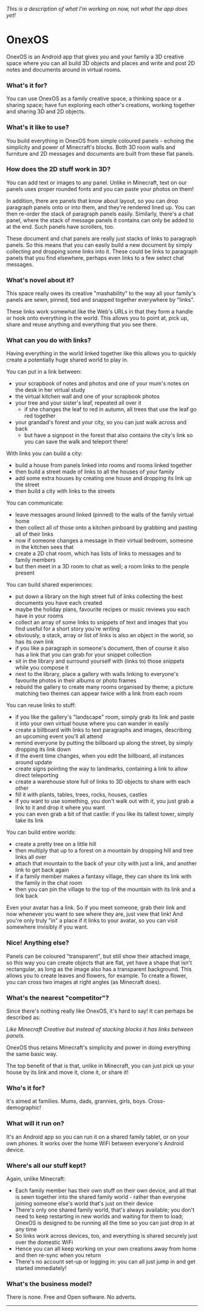 _This is a description of what I'm working on now, not what the app does yet!_

# OnexOS

OnexOS is an Android app that gives you and your family a 3D creative space where you can
all build 3D objects and places and write and post 2D notes and documents around in
virtual rooms.

### What's it for?

You can use OnexOS as a family creative space, a thinking space or a sharing space; have
fun exploring each other's creations, working together and sharing 3D and 2D objects.

### What's it like to use?

You build everything in OnexOS from simple coloured panels - echoing the simplicity and
power of Minecraft's blocks. Both 3D room walls and furniture and 2D messages and
documents are built from these flat panels.

### How does the 2D stuff work in 3D?

You can add text or images to any panel. Unlike in Minecraft, text on our panels uses
proper rounded fonts and you can paste your photos on them!

In addition, there are panels that know about layout, so you can drop paragraph panels
onto or into them, and they're rendered lined up. You can then re-order the stack of
paragraph panels easily. Similarly, there's a chat panel, where the stack of message
panels it contains can only be added to at the end. Such panels have scrollers, too.

These document and chat panels are really just stacks of links to paragraph panels. So
this means that you can easily build a new document by simply collecting and dropping
some links into it. These could be links to paragraph panels that you find elsewhere,
perhaps even links to a few select chat messages.

### What's novel about it?

This space really owes its creative "mashability" to the way all your family's panels
are sewn, pinned, tied and snapped together everywhere by "links".

These links work somewhat like the Web's URLs in that they form a handle or hook onto
everything in the world. This allows you to point at, pick up, share and reuse anything
and everything that you see there.

### What can you do with links?

Having everything in the world linked together like this allows you to quickly create a
potentially huge shared world to play in.

You can put in a link between:

 - your scrapbook of notes and photos and one of your mum's notes on the desk in her
   virtual study
 - the virtual kitchen wall and one of your scrapbook photos
 - your tree and your sister's leaf, repeated all over it
    - if she changes the leaf to red in autumn, all trees that use the leaf go red together
 - your grandad's forest and your city, so you can just walk across and back
    - but have a signpost in the forest that also contains the city's link so you can
      save the walk and teleport there!

With links you can build a city:

 - build a house from panels linked into rooms and rooms linked together
 - then build a street made of links to all the houses of your family
 - add some extra houses by creating one house and dropping its link up the street
 - then build a city with links to the streets

You can communicate:

 - leave messages around linked (pinned) to the walls of the family virtual home
 - then collect all of those onto a kitchen pinboard by grabbing and pasting all of
   their links
 - now if someone changes a message in their virtual bedroom, someone in the kitchen
   sees that
 - create a 2D chat room, which has lists of links to messages and to family members
 - but then meet in a 3D room to chat as well; a room links to the people present

You can build shared experiences:

 - put down a library on the high street full of links collecting the best documents you
   have each created
 - maybe the holiday plans, favourite recipes or music reviews you each have in your rooms
 - collect an array of some links to snippets of text and images that you find useful for
   a short story you're writing
 - obviously, a stack, array or list of links is also an object in the world, so has its
   own link
 - if you like a paragraph in someone's document, then of course it also has a link that
   you can grab for your snippet collection
 - sit in the library and surround yourself with (links to) those snippets while you
   compose it
 - next to the library, place a gallery with walls linking to everyone's favourite
   photos in their albums or photo frames
 - rebuild the gallery to create many rooms organised by theme; a picture matching two
   themes can appear twice with a link from each room

You can reuse links to stuff:

 - if you like the gallery's "landscape" room, simply grab its link and paste it into
   your own virtual house where you can wander in easily
 - create a billboard with links to text paragraphs and images, describing an upcoming
   event you'll all attend
 - remind everyone by putting the billboard up along the street, by simply dropping its
   link down
 - if the event time changes, when you edit the billboard, all instances around update
 - create signs pointing the way to landmarks, containing a link to allow direct teleporting
 - create a warehouse store full of links to 3D objects to share with each other
 - fill it with plants, tables, trees, rocks, houses, castles
 - if you want to use something, you don't walk out with it, you just grab a link to it
   and drop it where you want
 - you can even grab a bit of that castle: if you like its tallest tower, simply take
   its link

You can build entire worlds:

 - create a pretty tree on a little hill
 - then multiply that up to a forest on a mountain by dropping hill and tree links all over
 - attach that mountain to the back of your city with just a link, and another link to
   get back again
 - if a family member makes a fantasy village, they can share its link with the family
   in the chat room
 - then you can pin the village to the top of the mountain with its link and a link back

Even your avatar has a link. So if you meet someone, grab their link and now whenever you
want to see where they are, just view that link! And you're only truly "in" a place if
it links to your avatar, so you can visit somewhere invisibly if you want.

### Nice! Anything else?

Panels can be coloured "transparent", but still show their attached image, so this
way you can create objects that are flat, yet have a shape that isn't rectangular, as
long as the image also has a transparent background. This allows you to create leaves
and flowers, for example. To create a flower, you can cross two images at right angles
(as Minecraft does).

### What's the nearest "competitor"?

Since there's nothing really like OnexOS, it's hard to say! It can perhaps be described
as:

_Like Minecraft Creative but instead of stacking blocks it has links between panels._

OnexOS thus retains Minecraft's simplicity and power in doing everything the same basic way.

The top benefit of that is that, unlike in Minecraft, you can just pick up your house by
its link and move it, clone it, or share it!

### Who's it for?

It's aimed at families. Mums, dads, grannies, girls, boys. Cross-demographic!

### What will it run on?

It's an Android app so you can run it on a shared family tablet, or on your own phones.
It works over the home WiFi between everyone's Android device.

### Where's all our stuff kept?

Again, unlike Minecraft:

 - Each family member has their own stuff on their own device, and all that is sewn
   together into the shared family world - rather than everyone joining someone else's
   world that's just on their device
 - There's only one shared family world, that's always available; you don't need to keep
   restarting in new worlds and waiting for them to load; OnexOS is designed to be
   running all the time so you can just drop in at any time
 - So links work across devices, too, and everything is shared securely just over the
   domestic WiFi
 - Hence you can all keep working on your own creations away from home and then re-sync
   when you return
 - There's no account set-up or logging in: you can all just jump in and get started
   immediately!

### What's the business model?

There is none. Free and Open software. No adverts.

____________________________________




